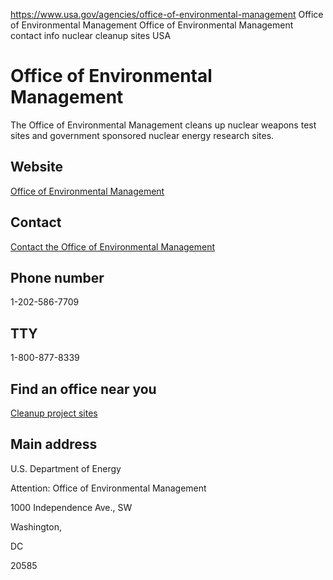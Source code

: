 

https://www.usa.gov/agencies/office-of-environmental-management
Office of Environmental Management
Office of Environmental Management contact info
nuclear cleanup sites USA

Office of Environmental Management
==================================

The Office of Environmental Management cleans up nuclear weapons test sites and government sponsored nuclear energy research sites.

Website
-------

[Office of Environmental Management](https://www.energy.gov/em/office-environmental-management)

Contact
-------

[Contact the Office of Environmental Management](https://www.energy.gov/em/contact-em)

Phone number
------------

1-202-586-7709

TTY
---

1-800-877-8339

Find an office near you
-----------------------

[Cleanup project sites](https://www.energy.gov/em/mission/cleanup-sites)

Main address
------------

U.S. Department of Energy
  

Attention: Office of Environmental Management
  

1000 Independence Ave., SW
  

Washington,

DC

20585
